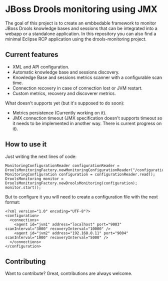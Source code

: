 JBoss Drools monitoring using JMX
=================================

The goal of this project is to create an embbedable framework to monitor JBoss Drools knowledge bases and sessions that can be integrated into a webapp or a standalone application.
In this repository you can also find a minimal Eclipse RCP application using the drools-monitoring project.

Current features
----------------

* XML and API configuration.
* Automatic knowledge base and sessions discovery.
* Knowledge Base and sessions metrics scanner with a configurable scan time.
* Connection recovery in case of connection lost or JVM restart.
* Custom metrics, recovery and discoverer metrics.

What doesn't supports yet (but it's supposed to do soon):
* Metrics persistence (Currently working on it).
* JMX connection timeout (JMX specification doesn't supports timeout so it needs to be implemented in another way. There is current progress on it).

How to use it
-------------

Just writing the next lines of code:

	MonitoringConfigurationReader configurationReader = DroolsMonitoringFactory.newMonitoringConfigurationReader("/configuration.xml");
    MonitoringConfiguration configuration = configurationReader.read();
    DroolsMonitoring monitor = DroolsMonitoringFactory.newDroolsMonitoring(configuration);
    monitor.start();

But to configure it you will need to create a configuration file with the next format:

	<?xml version="1.0" encoding="UTF-8"?>
	<configuration>
  	  <connections>
        <agent id="jvm1" address="localhost" port="9003" scanInterval="3000" recoveryInterval="10000" />
        <agent id="jvm2" address="192.168.0.11" port="9004" scanInterval="1000" recoveryInterval="5000" />
	  </connections>
	</configuration>

Contributing
------------
Want to contribute? Great, contributions are always welcome.